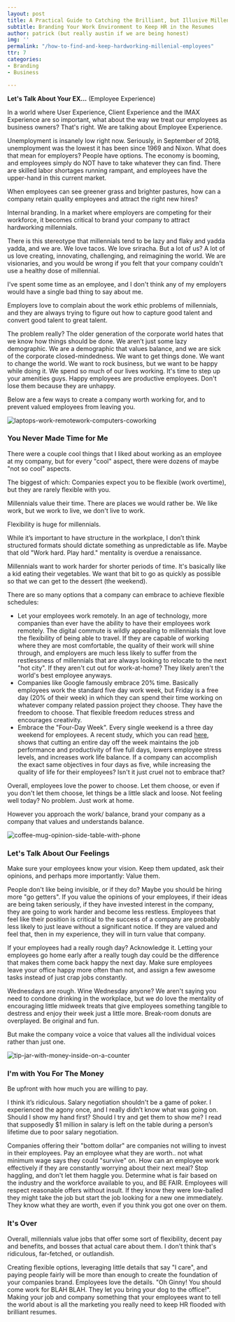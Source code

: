 ```yaml
---
layout: post
title: A Practical Guide to Catching the Brilliant, but Illusive Millennial.
subtitle: Branding Your Work Environment to Keep HR in the Resumes
author: patrick (but really austin if we are being honest)
img: ''
permalink: "/how-to-find-and-keep-hardworking-millenial-employees"
ttr: 7
categories:
- Branding
- Business

---
```

**Let's Talk About Your EX...** (Employee Experience)

In a world where User Experience, Client Experience and the IMAX Experience are so important, what about the way we treat our employees as business owners? That's right. We are talking about Employee Experience.

Unemployment is insanely low right now. Seriously, in September of 2018, unemployment was the lowest it has been since 1969 and Nixon. What does that mean for employers? People have options. The economy is booming, and employees simply do NOT have to take whatever they can find. There are skilled labor shortages running rampant, and employees have the upper-hand in this current market.

When employees can see greener grass and brighter pastures, how can a company retain quality employees and attract the right new hires?

Internal branding. In a market where employers are competing for their workforce, it becomes critical to brand your company to attract hardworking millennials.

There is this stereotype that millennials tend to be lazy and flaky and yadda yadda, and we are. We love tacos. We love sriracha. But a lot of us? A lot of us love creating, innovating, challenging, and reimagining the world. We are visionaries, and you would be wrong if you felt that your company couldn't use a healthy dose of millennial.

I’ve spent some time as an employee, and I don't think any of my employers would have a single bad thing to say about me.

Employers love to complain about the work ethic problems of millennials, and they are always trying to figure out how to capture good talent and convert good talent to great talent.

The problem really? The older generation of the corporate world hates that we know how things should be done. We aren’t just some lazy demographic. We are a demographic that values balance, and we are sick of the corporate closed-mindedness. We want to get things done. We want to change the world. We want to rock business, but we want to be happy while doing  it. We spend so much of our lives working. It's time to step up your amenities guys. Happy employees are productive employees. Don't lose them because they are unhappy.

Below are a few ways to create a company worth working for, and to prevent  valued employees from leaving you.

![laptops-work-remotework-computers-coworking](/uploads/marvin-meyer-571072-unsplash.jpg "laptop-workspace-technology-desk")

### **You Never Made Time for Me**

There were a couple cool things that I liked about working as an employee at my company, but for every "cool" aspect, there were dozens of maybe "not so cool" aspects.

The biggest of which: Companies expect you to be flexible (work overtime), but they are rarely flexible with you.

Millennials value their time. There are places we would rather be. We like work, but we work to live, we don't live to work.

Flexibility is huge for millennials.

While it’s important to have structure in the workplace, I don’t think structured formats should dictate something as unpredictable as life. Maybe that old "Work hard. Play hard." mentality is overdue a renaissance.

Millennials want to work harder for shorter periods of time. It's basically like a kid eating their vegetables. We want that bit to go as quickly as possible so that we can get to the dessert (the weekend).

There are so many options that a company can embrace to achieve flexible schedules:

* Let your employees work remotely. In an age of technology, more companies than ever have the ability to have their employees work remotely. The digital commute is wildly appealing to millennials that love the flexibility of being able to travel. If they are capable of working where they are most comfortable, the quality of their work will shine through, and employers are much less likely to suffer from the restlessness of millennials that are always looking to relocate to the next "hot city". If they aren't cut out for work-at-home? They likely aren't the world's best employee anyways.
* Companies like Google famously embrace 20% time. Basically employees work the standard five day work week, but Friday is a free day (20% of their week) in which they can spend their time working on whatever company related passion project they choose. They have the freedom to choose. That flexible freedom reduces stress and encourages creativity.
* Embrace the "Four-Day Week". Every single weekend is a three day weekend for employees. A recent study, which you can read [here](), shows that cutting an entire day off the week maintains the job performance and productivity of five full days, lowers employee stress levels, and increases work life balance. If a company can accomplish the exact same objectives in four days as five, while increasing the quality of life for their employees? Isn't it just cruel not to embrace that?

Overall, employees love the power to choose. Let them choose, or even if you don't let them choose, let things be a little slack and loose. Not feeling well today? No problem. Just work at home.

However you approach the work/ balance, brand your company as a company that values and understands balance.

![coffee-mug-opinion-side-table-with-phone](/uploads/steve-johnson-609098-unsplash.jpg "opinion-coffee-cup-mug-my-opinion")

### **Let's Talk About Our Feelings**

Make sure your employees know your vision. Keep them updated, ask their opinions, and perhaps more importantly: Value them.

People don't like being invisible, or if they do? Maybe you should be hiring more "go getters". If you value the opinions of your employees, if their ideas are being taken seriously, if they have invested interest in the company, they are going to work harder and become less restless. Employees that feel like their position is critical to the success of a company are probably less likely to just leave without a significant notice. If they are valued and feel that, then in my experience, they will in turn value that company.

If your employees had a really rough day? Acknowledge it. Letting your employees go home early after a really tough day could be the difference that makes them come back happy the next day. Make sure employees leave your office happy more often than not, and assign a few awesome tasks instead of just crap jobs constantly.

Wednesdays are rough. Wine Wednesday anyone? We aren't saying you need to condone drinking in the workplace, but we do love the mentality of encouraging little midweek treats that give employees something tangible to destress and enjoy their week just a little more. Break-room donuts are overplayed. Be original and fun.

But make the company voice a voice that values all the individual voices rather than just one.

![tip-jar-with-money-inside-on-a-counter](/uploads/sam-truong-dan-627874-unsplash.jpg "tip-jar-on-counter-with-money")

### **I'm with You For The Money**

Be upfront with how much you are willing to pay.

I think it’s ridiculous. Salary negotiation shouldn't be a game of poker. I experienced the agony once, and I really didn’t know what was going on. Should I show my hand first? Should I try and get them to show me? I read that supposedly $1 million in salary is left on the table during a person’s lifetime due to poor salary negotiation.

Companies offering their "bottom dollar" are companies not willing to invest in their employees. Pay an employee what they are worth.. not what minimum wage says they could "survive" on. How can an employee work effectively if they are constantly worrying about their next meal? Stop haggling, and don't let them haggle you. Determine what is fair based on the industry and the workforce available to you, and BE FAIR. Employees will respect reasonable offers without insult. If they know they were low-balled they might take the job but start the job looking for a new one immediately. They know what they are worth, even if you think you got one over on them.

### **It's Over**

Overall, millennials value jobs that offer some sort of flexibility, decent pay and benefits, and bosses that actual care about them. I don't think that's ridiculous, far-fetched, or outlandish.

Creating flexible options, leveraging little details that say "I care", and paying people fairly will be more than enough to create the foundation of your companies brand. Employees love the details. "Oh Ginny! You should come work for BLAH BLAH. They let you bring your dog to the office!". Making your job and company something that your employees want to tell the world about is all the marketing you really need to keep HR flooded with brilliant resumes.
